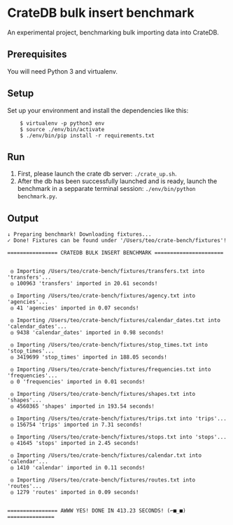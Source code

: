 # CrateDB bulk insert benchmark

An experimental project, benchmarking bulk importing data into CrateDB.

## Prerequisites

You will need Python 3 and virtualenv.

## Setup

Set up your environment and install the dependencies like this:

```
    $ virtualenv -p python3 env
    $ source ./env/bin/activate
    $ ./env/bin/pip install -r requirements.txt
```

## Run

1. First, please launch the crate db server: `./crate_up.sh`.
1. After the db has been successfully launched and is ready, launch the benchmark in a sepparate terminal session: `./env/bin/python benchmark.py`.

## Output

```
↓ Preparing benchmark! Downloading fixtures...
✓ Done! Fixtures can be found under '/Users/teo/crate-bench/fixtures'!

================ CRATEDB BULK INSERT BENCHMARK ======================


 ◎ Importing /Users/teo/crate-bench/fixtures/transfers.txt into 'transfers'...
 ◎ 100963 'transfers' imported in 20.61 seconds!

 ◎ Importing /Users/teo/crate-bench/fixtures/agency.txt into 'agencies'...
 ◎ 41 'agencies' imported in 0.07 seconds!

 ◎ Importing /Users/teo/crate-bench/fixtures/calendar_dates.txt into 'calendar_dates'...
 ◎ 9438 'calendar_dates' imported in 0.98 seconds!

 ◎ Importing /Users/teo/crate-bench/fixtures/stop_times.txt into 'stop_times'...
 ◎ 3419699 'stop_times' imported in 188.05 seconds!

 ◎ Importing /Users/teo/crate-bench/fixtures/frequencies.txt into 'frequencies'...
 ◎ 0 'frequencies' imported in 0.01 seconds!

 ◎ Importing /Users/teo/crate-bench/fixtures/shapes.txt into 'shapes'...
 ◎ 4560365 'shapes' imported in 193.54 seconds!

 ◎ Importing /Users/teo/crate-bench/fixtures/trips.txt into 'trips'...
 ◎ 156754 'trips' imported in 7.31 seconds!

 ◎ Importing /Users/teo/crate-bench/fixtures/stops.txt into 'stops'...
 ◎ 41645 'stops' imported in 2.45 seconds!

 ◎ Importing /Users/teo/crate-bench/fixtures/calendar.txt into 'calendar'...
 ◎ 1410 'calendar' imported in 0.11 seconds!

 ◎ Importing /Users/teo/crate-bench/fixtures/routes.txt into 'routes'...
 ◎ 1279 'routes' imported in 0.09 seconds!


================ AWWW YES! DONE IN 413.23 SECONDS! (⌐■_■) ===============
```

